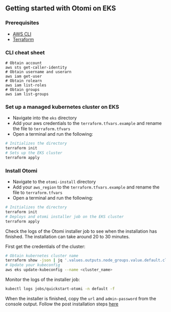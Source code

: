 ## Getting started with Otomi on EKS

### Prerequisites

- [AWS CLI](https://aws.amazon.com/cli/)
- [Terraform](https://cloud.google.com/sdk/docs/install)

### CLI cheat sheet
```
# Obtain account
aws sts get-caller-identity
# Obtain username and userarn
aws iam get-user
# Obtain rolearn
aws iam list-roles
# Obtain groups
aws iam list-groups
```
### Set up a managed kubernetes cluster on EKS

- Navigate into the `eks` directory
- Add your aws credentials to the `terraform.tfvars.example` and rename the file to `terraform.tfvars`
- Open a terminal and run the following:

```bash
# Initializes the directory
terraform init
# Sets up the EKS cluster
terraform apply
```

### Install Otomi

- Navigate to the `otomi-install` directory
- Add your `aws_region` to the `terraform.tfvars.example` and rename the file to `terraform.tfvars`
- Open a terminal and run the following:

```bash
# Initializes the directory
terraform init
# Deploys and otomi installer job on the EKS cluster
terraform apply
```

Check the logs of the Otomi installer job to see when the installation has finished. The installation can take around 20 to 30 minutes.

First get the credentials of the cluster:

```bash
# Obtain kubernetes cluster name 
terraform show -json | jq '.values.outputs.node_groups.value.default.cluster_name' -r
# Update your kubeconfig
aws eks update-kubeconfig --name <cluster_name>
```

Monitor the logs of the installer job:

```bash
kubectl logs jobs/quickstart-otomi -n default -f
```

When the installer is finished, copy the `url` and `admin-password` from the console output. Follow the post installation steps [here](https://otomi.io/docs/installation/post-install)
